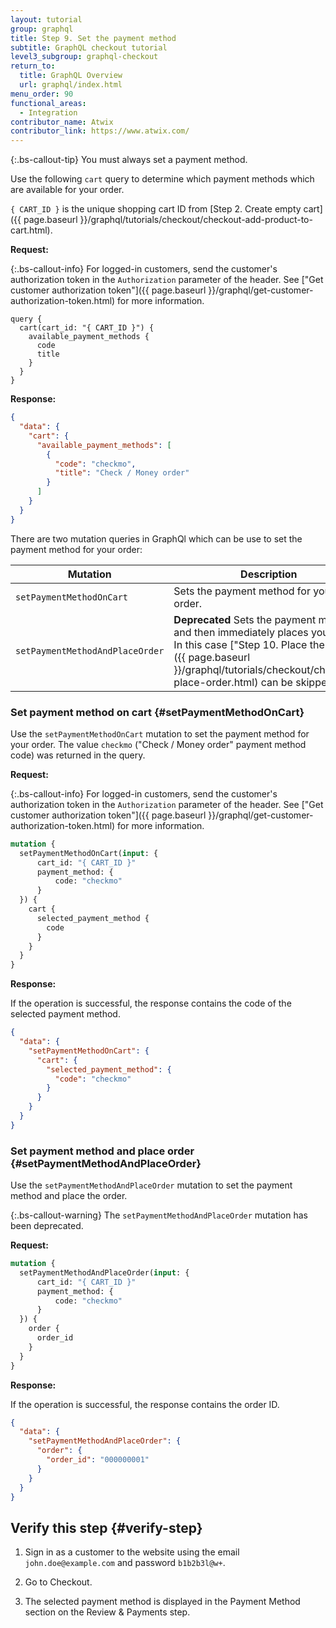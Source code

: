 ```yaml
---
layout: tutorial
group: graphql
title: Step 9. Set the payment method
subtitle: GraphQL checkout tutorial
level3_subgroup: graphql-checkout
return_to:
  title: GraphQL Overview
  url: graphql/index.html
menu_order: 90
functional_areas:
  - Integration
contributor_name: Atwix
contributor_link: https://www.atwix.com/
---
```


{:.bs-callout-tip}
You must always set a payment method.

Use the following `cart` query to determine which payment methods which are available for your order.

`{ CART_ID }` is the unique shopping cart ID from [Step 2. Create empty cart]({{ page.baseurl }}/graphql/tutorials/checkout/checkout-add-product-to-cart.html).

**Request:**

{:.bs-callout-info}
For logged-in customers, send the customer's authorization token in the `Authorization` parameter of the header. See ["Get customer authorization token"]({{ page.baseurl }}/graphql/get-customer-authorization-token.html) for more information.

```text
query {
  cart(cart_id: "{ CART_ID }") {
    available_payment_methods {
      code
      title
    }
  }
}
```

**Response:**

```json
{
  "data": {
    "cart": {
      "available_payment_methods": [
        {
          "code": "checkmo",
          "title": "Check / Money order"
        }
      ]
    }
  }
}
```

There are two mutation queries in GraphQl which can be use to set the payment method for your order:

|Mutation|Description|
|--- |--- |
|`setPaymentMethodOnCart`|Sets the payment method for your order.|
|`setPaymentMethodAndPlaceOrder`| **Deprecated** Sets the payment method and then immediately places your order. In this case ["Step 10. Place the order"]({{ page.baseurl }}/graphql/tutorials/checkout/checkout-place-order.html) can be skipped.|

### Set payment method on cart {#setPaymentMethodOnCart}

Use the `setPaymentMethodOnCart` mutation to set the payment method for your order. The value `checkmo` ("Check / Money order" payment method code) was returned in the query.

**Request:**

{:.bs-callout-info}
For logged-in customers, send the customer's authorization token in the `Authorization` parameter of the header. See ["Get customer authorization token"]({{ page.baseurl }}/graphql/get-customer-authorization-token.html) for more information.

```graphql
mutation {
  setPaymentMethodOnCart(input: {
      cart_id: "{ CART_ID }"
      payment_method: {
          code: "checkmo"
      }
  }) {
    cart {
      selected_payment_method {
        code
      }
    }
  }
}
```

**Response:**

If the operation is successful, the response contains the code of the selected payment method.

```json
{
  "data": {
    "setPaymentMethodOnCart": {
      "cart": {
        "selected_payment_method": {
          "code": "checkmo"
        }
      }
    }
  }
}
```

### Set payment method and place order {#setPaymentMethodAndPlaceOrder}

Use the `setPaymentMethodAndPlaceOrder` mutation to set the payment method and place the order.

{:.bs-callout-warning}
The `setPaymentMethodAndPlaceOrder` mutation has been deprecated.

**Request:**

```graphql
mutation {
  setPaymentMethodAndPlaceOrder(input: {
      cart_id: "{ CART_ID }"
      payment_method: {
          code: "checkmo"
      }
  }) {
    order {
      order_id
    }
  }
}
```

**Response:**

If the operation is successful, the response contains the order ID.

```json
{
  "data": {
    "setPaymentMethodAndPlaceOrder": {
      "order": {
        "order_id": "000000001"
      }
    }
  }
}
```

## Verify this step {#verify-step}

1. Sign in as a customer to the website using the email `john.doe@example.com` and password `b1b2b3l@w+`.

2. Go to Checkout.

3. The selected payment method is displayed in the Payment Method section on the Review & Payments step.
